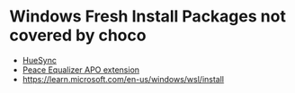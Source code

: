 # Windows Fresh Install Packages not covered by choco
 - [HueSync](https://www.philips-hue.com/en-us/explore-hue/propositions/entertainment/sync-with-pc)
 - [Peace Equalizer APO extension](https://sourceforge.net/projects/peace-equalizer-apo-extension/)
 - https://learn.microsoft.com/en-us/windows/wsl/install